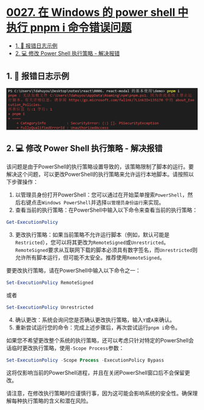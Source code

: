 # [0027. 在 Windows 的 power shell 中执行 pnpm i 命令错误问题](https://github.com/Tdahuyou/TNotes.nodejs/tree/main/notes/0027.%20%E5%9C%A8%20Windows%20%E7%9A%84%20power%20shell%20%E4%B8%AD%E6%89%A7%E8%A1%8C%20pnpm%20i%20%E5%91%BD%E4%BB%A4%E9%94%99%E8%AF%AF%E9%97%AE%E9%A2%98)

<!-- region:toc -->
- [1. 📒 报错日志示例](#1--报错日志示例)
- [2. 💻 修改 Power Shell 执行策略 - 解决报错](#2--修改-power-shell-执行策略---解决报错)
<!-- endregion:toc -->

## 1. 📒 报错日志示例

![](assets/2024-11-29-11-23-06.png)

## 2. 💻 修改 Power Shell 执行策略 - 解决报错

该问题是由于PowerShell的执行策略设置导致的，该策略限制了脚本的运行。要解决这个问题，可以更改PowerShell的执行策略来允许运行本地脚本。请按照以下步骤操作：

1. 以管理员身份打开PowerShell：您可以通过在开始菜单搜索`PowerShell`，然后右键点击`Windows PowerShell`并选择`以管理员身份运行`来实现。
2. 查看当前的执行策略：在PowerShell中输入以下命令来查看当前的执行策略：

```powershell
Get-ExecutionPolicy
```

3. 更改执行策略：如果当前策略不允许运行脚本（例如，默认可能是`Restricted`），您可以将其更改为`RemoteSigned`或`Unrestricted`。`RemoteSigned`要求从互联网下载的脚本必须具有数字签名，而`Unrestricted`则允许所有脚本运行，但可能不太安全。推荐使用`RemoteSigned`。

要更改执行策略，请在PowerShell中输入以下命令之一：
```powershell
Set-ExecutionPolicy RemoteSigned
```
或者
```powershell
Set-ExecutionPolicy Unrestricted
```

4. 确认更改：系统会询问您是否确认更改执行策略，输入`Y`或`A`来确认。
5. 重新尝试运行您的命令：完成上述步骤后，再次尝试运行`pnpm i`命令。

如果您不希望更改整个系统的执行策略，还可以考虑只针对特定的PowerShell会话临时更改执行策略，使用`-Scope Process`参数：

```powershell
Set-ExecutionPolicy -Scope Process -ExecutionPolicy Bypass
```

这将仅影响当前的PowerShell进程，并且在关闭PowerShell窗口后不会保留更改。

请注意，在修改执行策略时应谨慎行事，因为这可能会影响系统的安全性。确保理解每种执行策略的含义和潜在风险。

